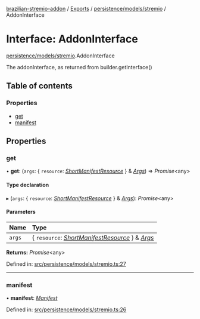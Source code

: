 [brazilian-stremio-addon](../README.md) / [Exports](../modules.md) / [persistence/models/stremio](../modules/persistence_models_stremio.md) / AddonInterface

# Interface: AddonInterface

[persistence/models/stremio](../modules/persistence_models_stremio.md).AddonInterface

The addonInterface, as returned from builder.getInterface()

## Table of contents

### Properties

- [get](persistence_models_stremio.addoninterface.md#get)
- [manifest](persistence_models_stremio.addoninterface.md#manifest)

## Properties

### get

• **get**: (`args`: { `resource`: [*ShortManifestResource*](../modules/persistence_models_stremio.md#shortmanifestresource)  } & [*Args*](persistence_models_stremio.args.md)) => *Promise*<any\>

#### Type declaration

▸ (`args`: { `resource`: [*ShortManifestResource*](../modules/persistence_models_stremio.md#shortmanifestresource)  } & [*Args*](persistence_models_stremio.args.md)): *Promise*<any\>

#### Parameters

| Name | Type |
| :------ | :------ |
| `args` | { `resource`: [*ShortManifestResource*](../modules/persistence_models_stremio.md#shortmanifestresource)  } & [*Args*](persistence_models_stremio.args.md) |

**Returns:** *Promise*<any\>

Defined in: [src/persistence/models/stremio.ts:27](https://github.com/victorgveloso/MicoLeaoDubladoAPI/blob/9dfa6b5/src/persistence/models/stremio.ts#L27)

___

### manifest

• **manifest**: [*Manifest*](persistence_models_stremio.manifest.md)

Defined in: [src/persistence/models/stremio.ts:26](https://github.com/victorgveloso/MicoLeaoDubladoAPI/blob/9dfa6b5/src/persistence/models/stremio.ts#L26)
